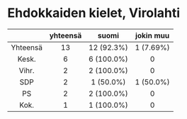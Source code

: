 # Ehdokkaiden kielet, Virolahti

| |yhteensä|suomi|jokin muu|
|:---:|:---:|:---:|:---:|
|Yhteensä|13|12 (92.3%)|1 (7.69%)|
|Kesk.|6|6 (100.0%)|0|
|Vihr.|2|2 (100.0%)|0|
|SDP|2|1 (50.0%)|1 (50.0%)|
|PS|2|2 (100.0%)|0|
|Kok.|1|1 (100.0%)|0|

